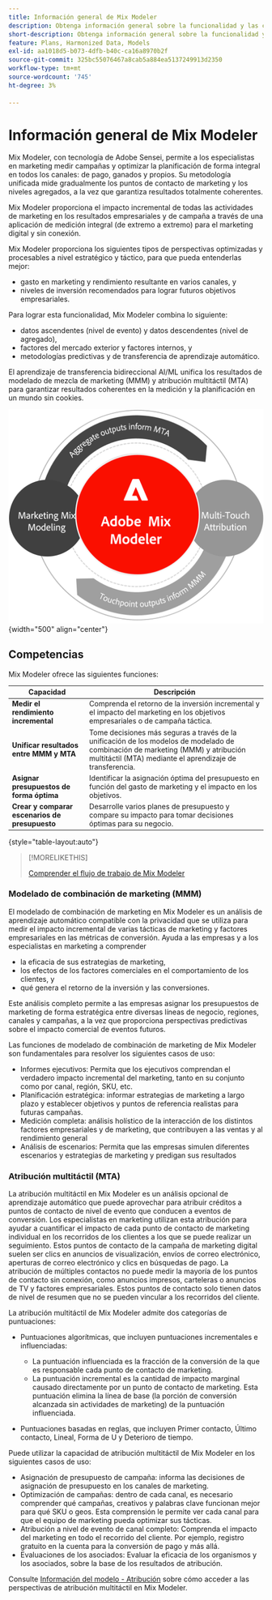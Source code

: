 ```yaml
---
title: Información general de Mix Modeler
description: Obtenga información general sobre la funcionalidad y las capacidades de Mix Modeler.
short-description: Obtenga información general sobre la funcionalidad y las capacidades de Mix Modeler.
feature: Plans, Harmonized Data, Models
exl-id: aa1018d5-b073-4dfb-b40c-ca16a8970b2f
source-git-commit: 325bc55076467a8cab5a884ea5137249913d2350
workflow-type: tm+mt
source-wordcount: '745'
ht-degree: 3%

---
```


# Información general de Mix Modeler

Mix Modeler, con tecnología de Adobe Sensei, permite a los especialistas en marketing medir campañas y optimizar la planificación de forma integral en todos los canales: de pago, ganados y propios. Su metodología unificada mide gradualmente los puntos de contacto de marketing y los niveles agregados, a la vez que garantiza resultados totalmente coherentes.

Mix Modeler proporciona el impacto incremental de todas las actividades de marketing en los resultados empresariales y de campaña a través de una aplicación de medición integral (de extremo a extremo) para el marketing digital y sin conexión.

Mix Modeler proporciona los siguientes tipos de perspectivas optimizadas y procesables a nivel estratégico y táctico, para que pueda entenderlas mejor:

* gasto en marketing y rendimiento resultante en varios canales, y
* niveles de inversión recomendados para lograr futuros objetivos empresariales.


Para lograr esta funcionalidad, Mix Modeler combina lo siguiente:

* datos ascendentes (nivel de evento) y datos descendentes (nivel de agregado),
* factores del mercado exterior y factores internos, y
* metodologías predictivas y de transferencia de aprendizaje automático.

El aprendizaje de transferencia bidireccional AI/ML unifica los resultados de modelado de mezcla de marketing (MMM) y atribución multitáctil (MTA) para garantizar resultados coherentes en la medición y la planificación en un mundo sin cookies.

![Aprendizaje de transferencia bidireccional](/help/assets/birdirectional-transfer-learning.png){width="500" align="center"}


## Competencias

Mix Modeler ofrece las siguientes funciones:

| Capacidad | Descripción |
|---|---|
| **Medir el rendimiento incremental** | Comprenda el retorno de la inversión incremental y el impacto del marketing en los objetivos empresariales o de campaña táctica. |
| **Unificar resultados entre MMM y MTA** | Tome decisiones más seguras a través de la unificación de los modelos de modelado de combinación de marketing (MMM) y atribución multitáctil (MTA) mediante el aprendizaje de transferencia. |
| **Asignar presupuestos de forma óptima** | Identificar la asignación óptima del presupuesto en función del gasto de marketing y el impacto en los objetivos. |
| **Crear y comparar escenarios de presupuesto** | Desarrolle varios planes de presupuesto y compare su impacto para tomar decisiones óptimas para su negocio. |

{style="table-layout:auto"}

>[!MORELIKETHIS]
>
>[Comprender el flujo de trabajo de Mix Modeler](workflow.md)


### Modelado de combinación de marketing (MMM)

El modelado de combinación de marketing en Mix Modeler es un análisis de aprendizaje automático compatible con la privacidad que se utiliza para medir el impacto incremental de varias tácticas de marketing y factores empresariales en las métricas de conversión. Ayuda a las empresas y a los especialistas en marketing a comprender

* la eficacia de sus estrategias de marketing,
* los efectos de los factores comerciales en el comportamiento de los clientes, y
* qué genera el retorno de la inversión y las conversiones.

Este análisis completo permite a las empresas asignar los presupuestos de marketing de forma estratégica entre diversas líneas de negocio, regiones, canales y campañas, a la vez que proporciona perspectivas predictivas sobre el impacto comercial de eventos futuros.

Las funciones de modelado de combinación de marketing de Mix Modeler son fundamentales para resolver los siguientes casos de uso:

* Informes ejecutivos: Permita que los ejecutivos comprendan el verdadero impacto incremental del marketing, tanto en su conjunto como por canal, región, SKU, etc.
* Planificación estratégica: informar estrategias de marketing a largo plazo y establecer objetivos y puntos de referencia realistas para futuras campañas.
* Medición completa: análisis holístico de la interacción de los distintos factores empresariales y de marketing, que contribuyen a las ventas y al rendimiento general
* Análisis de escenarios: Permita que las empresas simulen diferentes escenarios y estrategias de marketing y predigan sus resultados


### Atribución multitáctil (MTA)

La atribución multitáctil en Mix Modeler es un análisis opcional de aprendizaje automático que puede aprovechar para atribuir créditos a puntos de contacto de nivel de evento que conducen a eventos de conversión. Los especialistas en marketing utilizan esta atribución para ayudar a cuantificar el impacto de cada punto de contacto de marketing individual en los recorridos de los clientes a los que se puede realizar un seguimiento. Estos puntos de contacto de la campaña de marketing digital suelen ser clics en anuncios de visualización, envíos de correo electrónico, aperturas de correo electrónico y clics en búsquedas de pago. La atribución de múltiples contactos no puede medir la mayoría de los puntos de contacto sin conexión, como anuncios impresos, carteleras o anuncios de TV y factores empresariales. Estos puntos de contacto solo tienen datos de nivel de resumen que no se pueden vincular a los recorridos del cliente.

La atribución multitáctil de Mix Modeler admite dos categorías de puntuaciones:

* Puntuaciones algorítmicas, que incluyen puntuaciones incrementales e influenciadas:
   * La puntuación influenciada es la fracción de la conversión de la que es responsable cada punto de contacto de marketing.
   * La puntuación incremental es la cantidad de impacto marginal causado directamente por un punto de contacto de marketing. Esta puntuación elimina la línea de base (la porción de conversión alcanzada sin actividades de marketing) de la puntuación influenciada.

* Puntuaciones basadas en reglas, que incluyen Primer contacto, Último contacto, Lineal, Forma de U y Deterioro de tiempo.

Puede utilizar la capacidad de atribución multitáctil de Mix Modeler en los siguientes casos de uso:

* Asignación de presupuesto de campaña: informa las decisiones de asignación de presupuesto en los canales de marketing.
* Optimización de campañas: dentro de cada canal, es necesario comprender qué campañas, creativos y palabras clave funcionan mejor para qué SKU o geos. Esta comprensión le permite ver cada canal para que el equipo de marketing pueda optimizar sus tácticas.
* Atribución a nivel de evento de canal completo: Comprenda el impacto del marketing en todo el recorrido del cliente. Por ejemplo, registro gratuito en la cuenta para la conversión de pago y más allá.
* Evaluaciones de los asociados: Evaluar la eficacia de los organismos y los asociados, sobre la base de los resultados de atribución.

Consulte [Información del modelo - Atribución](../models/insights.md#attribution) sobre cómo acceder a las perspectivas de atribución multitáctil en Mix Modeler.


